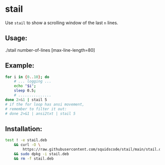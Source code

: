 # stail

Use `stail` to show a scrolling window of the last `n` lines.

## Usage: 
 ./stail number-of-lines [max-line-length=80]

## Example:
```bash
for i in {0..10}; do 
    # ... logging ...
    echo "$i"; 
    sleep 0.5; 
    # ...............
done 2>&1 | stail 5
# if the for loop has ansi movement, 
# remember to filter it out:
# done 2>&1 | ansi2txt | stail 5
```

## Installation:
```bash
test ! -e stail.deb
    && curl -O \
        https://raw.githubusercontent.com/squidscode/stail/main/stail.deb \
    && sudo dpkg -i stail.deb 
    && rm -f stail.deb
```
